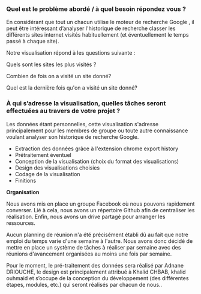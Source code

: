### **Quel est le problème abordé / à quel besoin répondez vous ?**

En considérant que tout un chacun utilise le moteur de recherche Google , il peut être intéressant d’analyser l'historique de recherche classer les différents sites internet visités habituellement (et éventuellement le temps passé à chaque site).

Notre visualisation répond à les questions suivante :

Quels sont les sites les plus visités ?

Combien de fois on a visité un site donné?

Quel est la dernière fois qu'on a visité un site donné?

### **À qui s’adresse la visualisation, quelles tâches seront effectuées au travers de votre projet ?**

Les données étant personnelles, cette visualisation s'adresse principalement pour les membres de groupe ou toute autre connaissance voulant analyser son historique de recherche Google.

- Extraction des données grâce à l'extension chrome export history
- Prétraitement éventuel
- Conception de la visualisation (choix du format des visualisations)
- Design des visualisations choisies
- Codage de la visualisation
- Finitions

**Organisation**

Nous avons mis en place un groupe Facebook où nous pouvons rapidement converser. Lié à cela, nous avons un répertoire Github afin de centraliser les réalisation. Enfin, nous avons un drive partagé pour arranger les ressources.

Aucun planning de réunion n'a été précisément établi dû au fait que notre emploi du temps varie d'une semaine à l'autre. Nous avons donc décidé de mettre en place un système de tâches à réaliser par semaine avec des réunions d'avancement organisées au moins une fois par semaine.

Pour le moment, le pré-traitement des données sera réalisé par Adnane DRIOUCHE, le design est principalement attribué à Khalid CHBAB, khalid ouhmaid et  s’occupe de la conception du développement (des différentes étapes, modules, etc.) qui seront réalisés par chacun de nous..